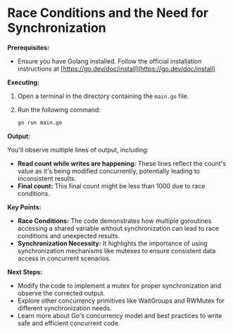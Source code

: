 # Race Conditions and the Need for Synchronization

**Prerequisites:**

- Ensure you have Golang installed. Follow the official installation instructions at [https://go.dev/doc/install](https://go.dev/doc/install)

**Executing:**

1. Open a terminal in the directory containing the `main.go` file.
2. Run the following command:

   ```bash
   go run main.go
   ```

**Output:**

You'll observe multiple lines of output, including:

- **Read count while writes are happening:** These lines reflect the count's value as it's being modified concurrently, potentially leading to inconsistent results.
- **Final count:** This final count might be less than 1000 due to race conditions.

**Key Points:**

- **Race Conditions:** The code demonstrates how multiple goroutines accessing a shared variable without synchronization can lead to race conditions and unexpected results.
- **Synchronization Necessity:** It highlights the importance of using synchronization mechanisms like mutexes to ensure consistent data access in concurrent scenarios.

**Next Steps:**

- Modify the code to implement a mutex for proper synchronization and observe the corrected output.
- Explore other concurrency primitives like WaitGroups and RWMutex for different synchronization needs.
- Learn more about Go's concurrency model and best practices to write safe and efficient concurrent code.
